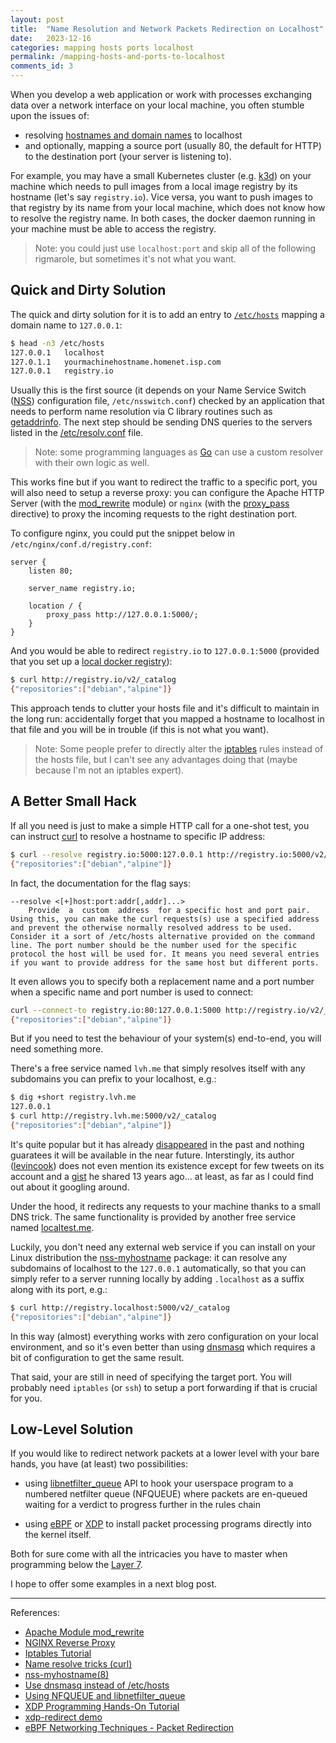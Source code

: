 ```yaml
---
layout: post
title:  "Name Resolution and Network Packets Redirection on Localhost"
date:   2023-12-16
categories: mapping hosts ports localhost
permalink: /mapping-hosts-and-ports-to-localhost
comments_id: 3
---
```


When you develop a web application or work with processes exchanging data over a network interface on your local machine, you often stumble upon the issues of: 
- resolving [hostnames and domain names](https://superuser.com/questions/59093/difference-between-host-name-and-domain-name) to localhost
- and optionally, mapping a source port (usually 80, the default for HTTP) to the destination port (your server is listening to).

For example, you may have a small Kubernetes cluster (e.g. [k3d](https://k3d.io)) on your machine which needs to pull images from a local image registry by its hostname (let's say `registry.io`). Vice versa, you want to push images to that registry by its name from your local machine, which does not know how to resolve the registry name. In both cases, the docker daemon running in your machine must be able to access the registry.

> Note: you could just use `localhost:port` and skip all of the following rigmarole, but sometimes it's not what you want.

## Quick and Dirty Solution

The quick and dirty solution for it is to add an entry to [`/etc/hosts`](https://linux.die.net/man/5/hosts) mapping a domain name to `127.0.0.1`: 
```bash
$ head -n3 /etc/hosts
127.0.0.1	localhost
127.0.1.1	yourmachinehostname.homenet.isp.com
127.0.0.1	registry.io
```

Usually this is the first source (it depends on your Name Service Switch ([NSS](https://linux.die.net/man/5/nsswitch.conf)) configuration file, `/etc/nsswitch.conf`) checked by an application that needs to perform name resolution via C library routines such as [getaddrinfo](https://linux.die.net/man/3/getaddrinfo). The next step should be sending DNS queries to the servers listed in the [/etc/resolv.conf](https://linux.die.net/man/5/resolv.conf) file.

> Note: some programming languages as [Go](https://pkg.go.dev/net#hdr-Name_Resolution) can use a custom resolver with their own logic as well. 

This works fine but if you want to redirect the traffic to a specific port, you will also need to setup a reverse proxy: you can configure the Apache HTTP Server (with the [mod_rewrite](https://httpd.apache.org/docs/2.4/mod/mod_rewrite.html) module) or `nginx` (with the [proxy_pass](https://docs.nginx.com/nginx/admin-guide/web-server/reverse-proxy/) directive) to proxy the incoming requests to the right destination port.

To configure nginx, you could put the snippet below in `/etc/nginx/conf.d/registry.conf`:
```nginx
server {
    listen 80;

    server_name registry.io;

    location / {
        proxy_pass http://127.0.0.1:5000/;
    }
}
```

And you would be able to redirect `registry.io` to `127.0.0.1:5000` (provided that you set up a [local docker registry](https://www.natarajmb.com/2021/10/kubernetes-local-development-k3d-docker/)):
```bash
$ curl http://registry.io/v2/_catalog
{"repositories":["debian","alpine"]}
```

This approach tends to clutter your hosts file and it's difficult to maintain in the long run: accidentally forget that you mapped a hostname to localhost in that file and you will be in trouble (if this is not what you want).

> Note: Some people prefer to directly alter the [iptables](https://www.frozentux.net/iptables-tutorial/iptables-tutorial.html) rules instead of the hosts file, but I can't see any advantages doing that (maybe because I'm not an iptables expert).

## A Better Small Hack

If all you need is just to make a simple HTTP call for a one-shot test, you can instruct [curl](https://everything.curl.dev/usingcurl/connections/name) to resolve a hostname to specific IP address:
```bash
$ curl --resolve registry.io:5000:127.0.0.1 http://registry.io:5000/v2/_catalog
{"repositories":["debian","alpine"]}
```

In fact, the documentation for the flag says:
```
--resolve <[+]host:port:addr[,addr]...>
    Provide  a  custom  address  for a specific host and port pair. Using this, you can make the curl requests(s) use a specified address and prevent the otherwise normally resolved address to be used. Consider it a sort of /etc/hosts alternative provided on the command line. The port number should be the number used for the specific protocol the host will be used for. It means you need several entries if you want to provide address for the same host but different ports.
```

It even allows you to specify both a replacement name and a port number when a specific name and port number is used to connect:
```bash
curl --connect-to registry.io:80:127.0.0.1:5000 http://registry.io/v2/_catalog
{"repositories":["debian","alpine"]}
```

But if you need to test the behaviour of your system(s) end-to-end, you will need something more.

There's a free service named `lvh.me` that simply resolves itself with any subdomains you can prefix to your localhost, e.g.:
```bash
$ dig +short registry.lvh.me
127.0.0.1
$ curl http://registry.lvh.me:5000/v2/_catalog
{"repositories":["debian","alpine"]}
```

It's quite popular but it has already [disappeared](https://news.ycombinator.com/item?id=27423225) in the past and nothing guaratees it will be available in the near future. Interstingly, its author ([levincook](https://github.com/levicook)) does not even mention its existence except for few tweets on its account and a [gist](https://gist.github.com/levicook/563675) he shared 13 years ago... at least, as far as I could find out about it googling around.

Under the hood, it redirects any requests to your machine thanks to a small DNS trick. The same functionality is provided by another free service named [localtest.me](http://readme.localtest.me/). 

Luckily, you don't need any external web service if you can install on your Linux distribution the [nss-myhostname](https://man7.org/linux/man-pages/man8/nss-myhostname.8.html) package: it can resolve any subdomains of localhost to the `127.0.0.1` automatically, so that you can simply refer to a server running locally by adding `.localhost` as a suffix along with its port, e.g.:
```bash
$ curl http://registry.localhost:5000/v2/_catalog
{"repositories":["debian","alpine"]}
```

In this way (almost) everything works with zero configuration on your local environment, and so it's even better than using [dnsmasq](https://www.stevenrombauts.be/2018/01/use-dnsmasq-instead-of-etc-hosts/) which requires a bit of configuration to get the same result.

That said, your are still in need of specifying the target port. You will probably need `iptables` (or `ssh`) to setup a port forwarding if that is crucial for you. 

## Low-Level Solution

If you would like to redirect network packets at a lower level with your bare hands, you have (at least) two possibilities:

- using [libnetfilter_queue](https://netfilter.org/projects/libnetfilter_queue/) API to hook your userspace program to a numbered netfilter queue (NFQUEUE) where packets are en-queued waiting for a verdict to progress further in the rules chain 

- using [eBPF](https://who.ldelossa.is/posts/ebpf-networking-technique-packet-redirection/) or [XDP](https://www.datadoghq.com/blog/xdp-intro/) to install packet processing programs directly into the kernel itself.

Both for sure come with all the intricacies you have to master when programming below the [Layer 7](https://en.wikipedia.org/wiki/OSI_model#Layer_7:_Application_layer).

I hope to offer some examples in a next blog post.

---

References:
- [Apache Module mod_rewrite](https://httpd.apache.org/docs/2.4/mod/mod_rewrite.html)
- [NGINX Reverse Proxy](https://docs.nginx.com/nginx/admin-guide/web-server/reverse-proxy/)
- [Iptables Tutorial](https://www.frozentux.net/iptables-tutorial/iptables-tutorial.html)
- [Name resolve tricks (curl)](https://everything.curl.dev/usingcurl/connections/name)
- [nss-myhostname(8)](https://man7.org/linux/man-pages/man8/nss-myhostname.8.html)
- [Use dnsmasq instead of /etc/hosts](https://www.stevenrombauts.be/2018/01/use-dnsmasq-instead-of-etc-hosts/)
- [Using NFQUEUE and libnetfilter_queue](https://home.regit.org/netfilter-en/using-nfqueue-and-libnetfilter_queue/)
- [XDP Programming Hands-On Tutorial](https://github.com/xdp-project/xdp-tutorial)
- [xdp-redirect demo](https://github.com/zhao-kun/xdp-redirect)
- [eBPF Networking Techniques - Packet Redirection](https://who.ldelossa.is/posts/ebpf-networking-technique-packet-redirection/)
